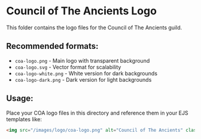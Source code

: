 # Council of The Ancients Logo

This folder contains the logo files for the Council of The Ancients guild.

## Recommended formats:
- `coa-logo.png` - Main logo with transparent background
- `coa-logo.svg` - Vector format for scalability
- `coa-logo-white.png` - White version for dark backgrounds
- `coa-logo-dark.png` - Dark version for light backgrounds

## Usage:
Place your COA logo files in this directory and reference them in your EJS templates like:
```html
<img src="/images/logo/coa-logo.png" alt="Council of The Ancients" class="logo">
```
